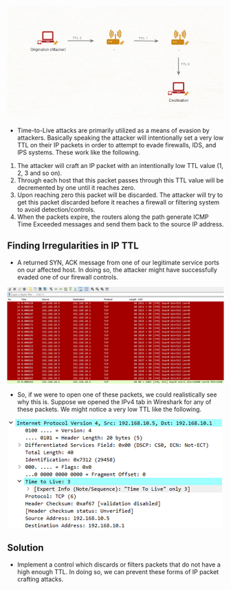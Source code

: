 ![](../../Image/image%2012.png)

- Time-to-Live attacks are primarily utilized as a means of evasion by attackers. Basically speaking the attacker will intentionally set a very low TTL on their IP packets in order to attempt to evade firewalls, IDS, and IPS systems. These work like the following.

1. The attacker will craft an IP packet with an intentionally low TTL value (1, 2, 3 and so on).
2. Through each host that this packet passes through this TTL value will be decremented by one until it reaches zero.
3. Upon reaching zero this packet will be discarded. The attacker will try to get this packet discarded before it reaches a firewall or filtering system to avoid detection/controls.
4. When the packets expire, the routers along the path generate ICMP Time Exceeded messages and send them back to the source IP address.

## **Finding Irregularities in IP TTL**

- A returned SYN, ACK message from one of our legitimate service ports on our affected host. In doing so, the attacker might have successfully evaded one of our firewall controls.

![](../../Image/image%201%2010.png)

- So, if we were to open one of these packets, we could realistically see why this is. Suppose we opened the IPv4 tab in Wireshark for any of these packets. We might notice a very low TTL like the following.

![](../../Image/image%202%208.png)

## Solution

- Implement a control which discards or filters packets that do not have a high enough TTL. In doing so, we can prevent these forms of IP packet crafting attacks.